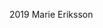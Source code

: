 

2019 Marie Eriksson


<!-- Copyright år och ditt namn samt diverse länkar som du finner relevanta. -->
